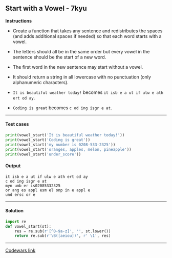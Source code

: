## Start with a Vowel - 7kyu

**Instructions**

- Create a function that takes any sentence and redistributes the spaces (and adds additional spaces if needed) so that each word starts with a vowel.

- The letters should all be in the same order but every vowel in the sentence should be the start of a new word.

- The first word in the new sentence may start without a vowel.

- It should return a string in all lowercase with no punctuation (only alphanumeric characters).

- `It is beautiful weather today!` becomes `it isb e a ut if ulw e ath ert od ay`.

- `Coding is great` becomes `c od ing isgr e at`.

---

#### Test cases

```python
print(vowel_start('It is beautiful weather today!'))
print(vowel_start('Coding is great'))
print(vowel_start('my number is 0208-533-2325'))
print(vowel_start('oranges, apples, melon, pineapple'))
print(vowel_start('under_score'))
```

#### Output

```
it isb e a ut if ulw e ath ert od ay
c od ing isgr e at
myn umb er is02085332325
or ang es appl esm el onp in e appl e
und ersc or e
```

---

#### Solution

```python
import re
def vowel_start(st):
    res = re.sub(r'[^0-9a-z]', '', st.lower())
    return re.sub(r'\B([aeiou])', r' \1', res)
```

---

[Codewars link](https://www.codewars.com/kata/5a02e9c19f8e2dbd50000167)

